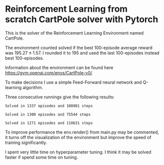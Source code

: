 # Reinforcement Learning from scratch CartPole solver with Pytorch

This is the solver of the Reinforcement Learning Environment named CartPole.

The environment counted solved if the best 100-episode average reward was 195.27 ± 1.57. I rounded it to 195 and used the last 100-episodes instead best 100-episodes.

Information about the environment can be found here https://gym.openai.com/envs/CartPole-v0/

To make decisions I use a simple Feed-Forward neural network and Q-learning algorithm.

Three consecutive runnings give the following results:

```
Solved in 1337 episodes and 108981 steps

Solved in 1300 episodes and 75544 steps

Solved in 1271 episodes and 110631 steps
```

To improve performance the env.render() from main.py may be commented, it turns off the visualization of the environment but improve the speed of training significantly.

I spent very little time on hyperparameter tuning. I think it may be solved faster if spend some time on tuning.
